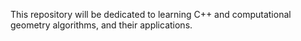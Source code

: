 This repository will be dedicated to learning C++ and computational geometry algorithms, and their applications.
